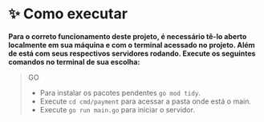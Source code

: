 # **✨ Como executar**

**Para o correto funcionamento deste projeto, é necessário tê-lo aberto localmente em sua máquina e com o terminal acessado no projeto. Além de está com seus respectivos servidores rodando. Execute os seguintes comandos no terminal de sua escolha:**

> GO
>
> - Para instalar os pacotes pendentes `go mod tidy`.
> - Execute `cd cmd/payment` para acessar a pasta onde está o main.
> - Execute `go run main.go` para iniciar o servidor.
